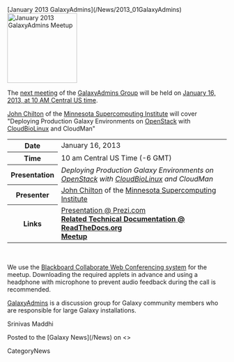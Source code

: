 <div class='newsItemHeader'>[January 2013 GalaxyAdmins](/News/2013_01GalaxyAdmins)</div>

<div class='right'><a href='/Community/GalaxyAdmins/Meetups/2013_01_16/'><img src='/Images/Logos/GalaxyAdmins.png' alt='January 2013 GalaxyAdmins Meetup' width="160" /></a> </div>

The [next meeting](/Community/GalaxyAdmins/Meetups/2013_01_16) of the [GalaxyAdmins Group](/Community/GalaxyAdmins) will be held on [January 16, 2013, at 10 AM Central US time](/Community/GalaxyAdmins/Meetups/2013_01_16).  

[John Chilton](https://www.msi.umn.edu/users/chilton) of the [Minnesota Supercomputing Institute](https://www.msi.umn.edu/) will cover "Deploying Production Galaxy Environments on [OpenStack](http://www.openstack.org/) with [CloudBioLinux](http://cloudbiolinux.org/) and CloudMan"

<table>
  <tr>
    <th> Date </th>
    <td> January 16, 2013 </td>
  </tr>
  <tr>
    <th> Time </th>
    <td> 10 am Central US Time (-6 GMT) </td>
  </tr>
  <tr>
    <th> Presentation </th>
    <td> <em>Deploying Production Galaxy Environments on <a href='http://www.openstack.org/'>OpenStack</a> with <a href='http://cloudbiolinux.org/'>CloudBioLinux</a> and CloudMan</em> </td>
  </tr>
  <tr>
    <th> Presenter </th>
    <td> <a href='https://www.msi.umn.edu/users/chilton'>John Chilton</a> of the <a href='https://www.msi.umn.edu/'>Minnesota Supercomputing Institute</a>  </td>
  </tr>
  <tr>
    <th> Links </th>
    <td> <a href='http://bitly.com/prodcloudman-slides'>Presentation @ Prezi.com</a></strong><br /> <strong><a href='http://bitly.com/prodcloudman'>Related Technical Documentation @ ReadTheDocs.org</a></strong><br /> <strong><a href='https://globalcampus.uiowa.edu/join_meeting.html?meetingId=1262341808106'>Meetup</a></strong> </td>
  </tr>
</table>


<br />

We use the [Blackboard Collaborate Web Conferencing system](/Community/GalaxyAdmins/Meetups/WebinarTech) for the meetup. Downloading the required applets in advance and using a headphone with microphone to prevent audio feedback during the call is recommended.

[GalaxyAdmins](/Community/GalaxyAdmins) is a discussion group for Galaxy community members who are responsible for large Galaxy installations. 

Srinivas Maddhi

<div class='newsItemFooter'>Posted to the [Galaxy News](/News) on <<Date(2013-01-07T20:00:34Z)>></div>

CategoryNews

